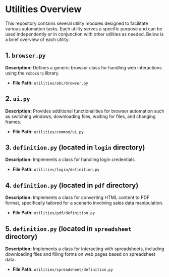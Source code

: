 # Utilities Overview

This repository contains several utility modules designed to facilitate various automation tasks. Each utility serves a specific purpose and can be used independently or in conjunction with other utilities as needed. Below is a brief overview of each utility:

## 1. `browser.py`

**Description:** Defines a generic browser class for handling web interactions using the `robocorp` library.

- **File Path:** `utilities/abc/browser.py`

## 2. `ui.py`

**Description:** Provides additional functionalities for browser automation such as switching windows, downloading files, waiting for files, and changing frames.

- **File Path:** `utilities/common/ui.py`
  
## 3. `definition.py` (located in `login` directory)

**Description:** Implements a class for handling login credentials.

- **File Path:** `utilities/login/definition.py`

## 4. `definition.py` (located in `pdf` directory)

**Description:** Implements a class for converting HTML content to PDF format, specifically tailored for a scenario involving sales data manipulation.

- **File Path:** `utilities/pdf/definition.py`

## 5. `definition.py` (located in `spreadsheet` directory)

**Description:** Implements a class for interacting with spreadsheets, including downloading files and filling forms on web pages based on spreadsheet data.

- **File Path:** `utilities/spreadsheet/definition.py`
